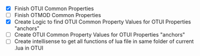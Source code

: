 - [x] Finish OTUI Common Properties
- [ ] Finish OTMOD Common Properties
- [x] Create Logic to find OTUI Common Property Values for OTUI Properties "anchors"
- [ ] Create OTUI Common Property Values for OTUI Properties "anchors"
- [ ] Create intellisense to get all functions of lua file in same folder of current .lua in OTUI